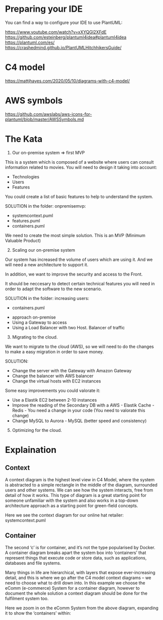 # Preparing your IDE
You can find a way to configure your IDE to use PlantUML:

https://www.youtube.com/watch?v=xXYQGl2XFdE
https://github.com/esteinberg/plantuml4idea#plantuml4idea
https://plantuml.com/es/
https://crashedmind.github.io/PlantUMLHitchhikersGuide/

# C4 model
https://mattjhayes.com/2020/05/10/diagrams-with-c4-model/
# AWS symbols
https://github.com/awslabs/aws-icons-for-plantuml/blob/master/AWSSymbols.md

# The Kata

1. Our on-premise system => first MVP

This is a system which is composed of a website where users can consult information related
to movies. You will need to design it taking into account:
- Technologies
- Users
- Features

You could create a list of basic features to help to understand the system.

SOLUTION in the folder: onpremisemvp:
* systemcontext.puml
* features.puml
* containers.puml


We need to create the most simple solution. This is an MVP (Minimum Valuable Product)

2. Scaling our on-premise system

Our system has increased the volume of users which are using it. And we will need a new architecture to support it.

In addition, we want to improve the security and access to the Front.

It should be neccesary to detect certain technical features you will need in order to adapt the software to the new scenario.


SOLUTION in the folder: increasing users:
* containers.puml

- approach on-premise
- Using a Gateway to access 
- Using a Load Balancer with two Host. Balancer of traffic


3. Migrating to the cloud.

We want to migrate to the cloud (AWS), so we will need to do the changes to make a easy migration in order to save money.

SOLUTION:
* Change the server with the Gateway with Amazon Gateway
* Change the balancer with AWS balancer
* Change the virtual hosts with EC2 instances

Some easy improvements you could valorate it:

* Use a Elastik EC2 between 2-10 instances
* Improve the reading of the Secondary DB with a AWS - Elastik Cache - Redis - You need a change in your code (You need to valorate this change)
* Change MySQL to Aurora - MySQL (better speed and consistency)


5. Optimizing for the cloud.


# Explaination

## Context
A context diagram is the highest level view in C4 Model, where the system is abstracted to a simple rectangle in the middle of the diagram, surrounded users and other systems. We can see how the system interacts, free from detail of how it works. This type of diagram is a great starting point for someone unfamiliar with the system and also works in a top-down architecture approach as a starting point for green-field concepts.

Here we see the context diagram for our online hat retailer: systemcontext.puml
## Container
The second ‘c’ is for container, and it’s not the type popularised by Docker. A container diagram breaks apart the system box into ‘containers’ that represent things that execute code or store data, such as applications, databases and file systems.

Many things in life are hierarchical, with layers that expose ever-increasing detail, and this is where we go after the C4 model context diagrams – we need to choose what to drill down into. In this example we choose the eComm (e-commerce) System for a container diagram, however to document the whole solution a context diagram should be done for the fulfilment system too.

Here we zoom in on the eComm System from the above diagram, expanding it to show the ‘containers’ within:


